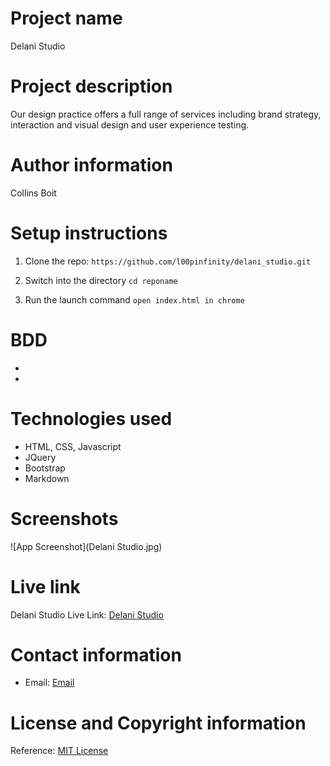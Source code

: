 # Project name
Delani Studio

# Project description
Our design practice offers a full range of services including brand strategy, interaction and visual design and user experience testing.

# Author information
Collins Boit


# Setup instructions

1. Clone the repo:
    `https://github.com/l00pinfinity/delani_studio.git`

2. Switch into the directory
    `cd reponame`

3. Run the launch command
    `open index.html in chrome`

# BDD
* 
* 




# Technologies used

* HTML, CSS, Javascript
* JQuery
* Bootstrap
* Markdown

# Screenshots

![App Screenshot](Delani Studio.jpg)

# Live link

Delani Studio Live Link: [Delani Studio](https://l00pinfinity.github.io/delani_studio/)

# Contact information
* Email: [Email](mailto:loopinfinity@criptext.com)

# License and Copyright information

Reference: [MIT License](https://opensource.org/licenses/MIT)
